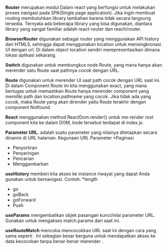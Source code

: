 **Router** merupakan modul Dalam react yang berfungsi untuk melakukan proses navigasi pada SPA(Single page application). Jika ingin membuat routing membutuhkan library tambahan karena tidak secara langsung tersedia. 
Ternyata ada beberapa library yang bisa digunakan, diantara library yang sangat familiar adalah react-router dan reach/router.

**BrowserRouter** digunakan sebagai router yang menggunakan API history dari HTML5, sehingga dapat menggunakan location untuk mensingkronasi UI dengan url. Di dalam object location sendiri merepresentasikan dimana lokasi aplikasi sekarang.

**Switch** digunakan untuk membungkus node Route, yang mana hanya akan merender satu Route saat pathnya cocok dengan URL.

**Route** digunakan untuk merender UI saat path cocok dengan URL saat ini. 
Di dalam Component Route ini kita menggunakan exact, 
yang mana bertugas untuk memastikan Route hanya merender component yang memiliki path dan location.pathname yang cocok.
Jika tidak ada yang cocok, maka Route yang akan dirender yaitu Route terakhir dengan component Notfound.

**React** menggunakan method ReactDom.render() untuk me-render root component kita ke dalam DOM, kode tersebut terdapat di index.js. 

**Parameter URL.** adalah suatu parameter yang nilainya ditetapkan secara dinamis di URL halaman. Kegunaan URL Parameter 
*Paginasi
* Penyortiran
* Penyaringan 
* Pencarian
* Menggambarkan

**useHistory** memberi kita akses ke instance riwayat yang dapat Anda gunakan untuk bernavigasi.
Contoh:
*length
* go
* goBack
* goForward
* Push

**useParams** mengembalikan objek pasangan kunci/nilai parameter URL. Gunakan untuk mengakses match.params dari <Route> saat ini.

**useRouteMatch** mencoba mencocokkan URL saat ini dengan cara yang sama seperti <Route>. Ini sebagian besar berguna untuk mendapatkan akses ke data kecocokan tanpa benar-benar merender <Route>.


